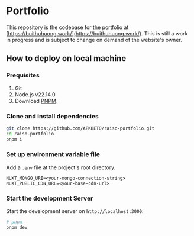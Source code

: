# Portfolio

This repository is the codebase for the portfolio at [https://buithuhuong.work/](https://buithuhuong.work/).
This is still a work in progress and is subject to change on demand of the website's owner.

## How to deploy on local machine

### Prequisites

1. Git
2. Node.js v22.14.0
3. Download [PNPM](https://pnpm.io/installation).

### Clone and install dependencies
```bash
git clone https://github.com/AFKBETO/raiso-portfolio.git
cd raiso-portfolio
pnpm i
```

### Set up environment variable file

Add a ``.env`` file at the project's root directory.

```
NUXT_MONGO_URI=<your-mongo-connection-string>
NUXT_PUBLIC_CDN_URL=<your-base-cdn-url>
```

### Start the development Server

Start the development server on `http://localhost:3000`:

```bash
# pnpm
pnpm dev
```
